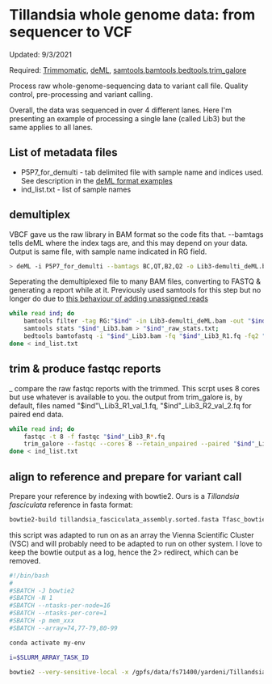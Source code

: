 # Tillandsia whole genome data: from sequencer to VCF
Updated: 9/3/2021

Required: [Trimmomatic](http://www.usadellab.org/cms/?page=trimmomatic), [deML](https://github.com/grenaud/deML), [samtools](https://github.com/samtools/samtools),[bamtools](https://github.com/pezmaster31/bamtools),[bedtools](https://github.com/arq5x/bedtools2),[trim_galore](https://www.bioinformatics.babraham.ac.uk/projects/trim_galore/)

Process raw whole-genome-sequencing data to variant call file. Quality control, pre-processing and variant calling.

Overall, the data was sequenced in over 4 different lanes. Here I'm presenting an example of processing a single lane (called Lib3) but the same applies to all lanes. 

## List of metadata files
- P5P7_for_demulti - tab delimited file with sample name and indices used. See description in the [deML format examples](https://github.com/grenaud/deML)
- ind_list.txt - list of sample names

## demultiplex

VBCF gave us the raw library in BAM format so the code fits that. --bamtags tells deML where the index tags are, and this may depend on your data. Output is same file, with sample name indicated in RG field. 

```bash
> deML -i P5P7_for_demulti --bamtags BC,QT,B2,Q2 -o Lib3-demulti_deML.bam -s demult_stats.txt -e demult_unassigned.txt Lib3_raw.bam
```
Seperating the demultiplexed file to many BAM files, converting to FASTQ & generating a report while at it. Previously used samtools for this step but no longer do due to [this behaviour of adding unassigned reads](https://github.com/samtools/samtools/issues/896) 

```bash
while read ind; do
	bamtools filter -tag RG:"$ind" -in Lib3-demulti_deML.bam -out "$ind"_Lib3.bam;
	samtools stats "$ind"_Lib3.bam > "$ind"_raw_stats.txt;
	bedtools bamtofastq -i "$ind"_Lib3.bam -fq "$ind"_Lib3_R1.fq -fq2 "$ind"_Lib3_R2.fq;
done < ind_list.txt
```

## trim & produce fastqc reports 
_
compare the raw fastqc reports with the trimmed. This scrpt uses 8 cores but use whatever is available to you.
the output from trim_galore is, by default, files named "$ind"\_Lib3_R1_val_1.fq, "$ind"\_Lib3_R2_val_2.fq for paired end data.

```bash
while read ind; do
	fastqc -t 8 -f fastqc "$ind"_Lib3_R*.fq 
	trim_galore --fastqc --cores 8 --retain_unpaired --paired "$ind"_Lib3_R1.fq "$ind"_Lib3_R2.fq;
done < ind_list.txt
```

## align to reference and prepare for variant call

Prepare your reference by indexing with bowtie2. Ours is a *Tillandsia fasciculata* reference in fasta format:

```bash
bowtie2-build tillandsia_fasciculata_assembly.sorted.fasta Tfasc_bowtie2_index
```


this script was adapted to run on as an array the Vienna Scientific Cluster (VSC) and will probably need to be adapted to run on other system.
I love to keep the bowtie output as a log, hence the 2> redirect, which can be removed.

```bash
#!/bin/bash
#
#SBATCH -J bowtie2
#SBATCH -N 1
#SBATCH --ntasks-per-node=16
#SBATCH --ntasks-per-core=1
#SBATCH -p mem_xxx
#SBATCH --array=74,77-79,80-99

conda activate my-env

i=$SLURM_ARRAY_TASK_ID

bowtie2 --very-sensitive-local -x /gpfs/data/fs71400/yardeni/Tillandsia_ref/Tfasc_bowtie2_index -1 "$i"_Lib3_R1_val_1.fq -2 "$i"B_Lib5_R2_val_2.fq -S "$i"_aligned_Tfas.sam -p 16 2> "$i"B_bowtie2.log;

```



